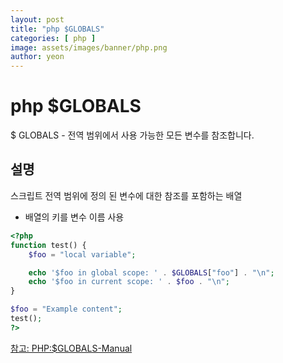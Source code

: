 ```yaml
---
layout: post
title: "php $GLOBALS" 
categories: [ php ]
image: assets/images/banner/php.png
author: yeon
---
```


# php $GLOBALS
$ GLOBALS - 전역 범위에서 사용 가능한 모든 변수를 참조합니다.

## 설명
스크립트 전역 범위에 정의 된 변수에 대한 참조를 포함하는 배열 <br>
- 배열의 키를 변수 이름 사용


```php
<?php
function test() {
    $foo = "local variable";

    echo '$foo in global scope: ' . $GLOBALS["foo"] . "\n";
    echo '$foo in current scope: ' . $foo . "\n";
}

$foo = "Example content";
test();
?>
```


[참고: PHP:$GLOBALS-Manual](http://php.net/manual/kr/reserved.variables.globals.php)


